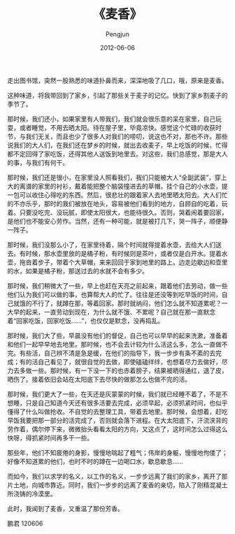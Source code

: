 ﻿---
layout: post
title: '《麦香》'
date: 2012-06-06
author: Pengjun
tags: 所感所想
---
走出图书馆，突然一股熟悉的味道扑鼻而来，深深地吸了几口，哦，原来是麦香。

这种味道，将我带回到了家乡，引起了那些关于麦子的记忆。快到了家乡割麦子的季节了。

那时候，我们还小，如果家里有人带我们，我们就会很乐意的呆在家里，自己玩耍，或者睡觉，不用去晒太阳。待在屋子里，毕竟凉快。感觉这个忙碌的收获时节，与我们无关，而且也少了很多人对我们的唠叨，说这也不对，那也不许。那些说我们的大人们，在我们还在梦乡的时候，就出去收麦子，早上吃饭的时候，忙得都不定回得了家吃饭，还得其他人送饭到地里去。对这些，我们总感觉，那是大人的事，与我们有何干。

那时候，我们还是很小，在家里没人照看我们，我们只能被大人“全副武装”，穿上大的离谱的家里的衬衫，戴着能把整个脑袋撞进去的草帽，挂个自己的小水壶，提一包可以收住心得吃的东西。然后，很悲壮的跟着家人去地里晒太阳去。大人们忙的不亦乐乎，那时的我们被放在地头，容易被他们看到的地方，自顾自的吃着，玩着。只要没吃完、没玩腻，即使太阳很大，也能待很久。否则，哭着闹着要回家，是他们也不能安心劳作。当然，还有一种可能，就是被打几下，哭一阵子，顺便静一阵子。

那时候，我们没那么小了，在家里待着，隔个时间就得提着水壶，去给大人们送去。有时候，那水壶里放的是橘子粉，有时候则是茶叶，或者仅是白开水。提着水壶，拖沓着步子，带着个大草帽，来来回回于家到地里的路上。边走边歇边和壶里的水，如果是橘子粉，那送过去的水就不会有多少。

那时候，我们稍微大了一些，早上也赶在天亮之前起来，跟着他们去劳动，做一些他们认为我们可以做的事，也算帮大人的忙了。往往是还没等到吃早饭的时间，自己就饿的不行了，就蹲在那，等着回家。那时就纳闷，他们怎么就不知道累呢？一大早的起来，一直劳动到现在，为什么就不饿、不累呢？自己就在那一直默念着“回家吃饭，回家吃饭……”，也仅仅是默念，没再捣乱。

那时候，我们大了些，早晨没有他们的督促，自己也可以早早的起来洗漱，准备着和他们一起早早地去地里。那时候，也不会去计较为什么活这么多，怎么一直做不完。有些活，自己辨不清是急是缓，在他们的指导下，我一步步有条不紊的去完成；有的活自己看见了，就很自觉的去做，即使磕磕绊绊，也想着尽力去做好，尽力去多做一些。那时候，有一下没一下的也赤着膀子，结果被晒得通红，退了皮，晒伤了。接着依旧会站在太阳底下去尽快的做那怎么也做不完的活。

那时候，我们更大了一些，在天还是灰蒙蒙的时候，我们就已经睡不着了，不是不想睡，只是自己知道今天还有很多活要去完成，必须早起，必须抓紧时间，也似乎懂得了什么叫做抢收。不自觉的去整理工具，带着去地里。那时候，会想着，赶吃早饭我要把那一部分的活完成了，否则就会落下进程。在大太阳底下，汗流浃背的劳作着，偶尔停下来，微微抬头看看太阳的方向，又这点了，这时间怎么过得这么快呀，得抓紧时间再多干一些。

那些年，他们不知疲倦的身影，慢慢地喘起了粗气；伟岸的身躯，慢慢地佝偻了；好像不知道累的他们，也时不时的蹲在一边喝口水，歇息歇息……

而如今，我们以求学的名义，以工作的名义，一步步远离了我们的家乡，离开了那片土地，向城市靠近。同时，我们一步步的远离了麦香的亲切，陷入了刚精混凝土所浇铸的冷漠里。

此时，我闻到了麦香，又重温了那份芳香。
 
鹏君
120606